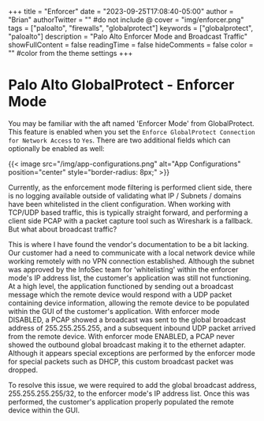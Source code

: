 +++
title = "Enforcer"
date = "2023-09-25T17:08:40-05:00"
author = "Brian"
authorTwitter = "" #do not include @
cover = "img/enforcer.png"
tags = ["paloalto", "firewalls", "globalprotect"]
keywords = ["globalprotect", "paloalto"]
description = "Palo Alto Enforcer Mode and Broadcast Traffic"
showFullContent = false
readingTime = false
hideComments = false
color = "" #color from the theme settings
+++

# Palo Alto GlobalProtect - Enforcer Mode

You may be familiar with the aft named 'Enforcer Mode' from GlobalProtect. This feature is enabled when you set the `Enforce GlobalProtect Connection for Network Access` to `Yes`. There are two additional fields which can optionally be enabled as well:

{{< image src="/img/app-configurations.png" alt="App Configurations" position="center" style="border-radius: 8px;" >}}

Currently, as the enforcement mode filtering is performed client side, there is no logging available outside of validating what IP / Subnets / domains have been whitelisted in the client configuration. When working with TCP/UDP based traffic, this is typically straight forward, and performing a client side PCAP with a packet capture tool such as Wireshark is a fallback. But what about broadcast traffic?

This is where I have found the vendor's documentation to be a bit lacking. Our customer had a need to communicate with a local network device while working remotely with no VPN connection established. Although the subnet was approved by the InfoSec team for 'whitelisting' within the enforcer mode's IP address list, the customer's application was still not functioning. At a high level, the application functioned by sending out a broadcast message which the remote device would respond with a UDP packet containing device information, allowing the remote device to be populated within the GUI of the customer's application. With enforcer mode DISABLED, a PCAP showed a broadcast was sent to the global broadcast address of 255.255.255.255, and a subsequent inbound UDP packet arrived from the remote device. With enforcer mode ENABLED, a PCAP never showed the outbound global broadcast making it to the ethernet adapter. Although it appears special exceptions are performed by the enforcer mode for special packets such as DHCP, this custom broadcast packet was dropped. 

To resolve this issue, we were required to add the global broadcast address, 255.255.255.255/32, to the enforcer mode's IP address list. Once this was performed, the customer's application properly populated the remote device within the GUI.